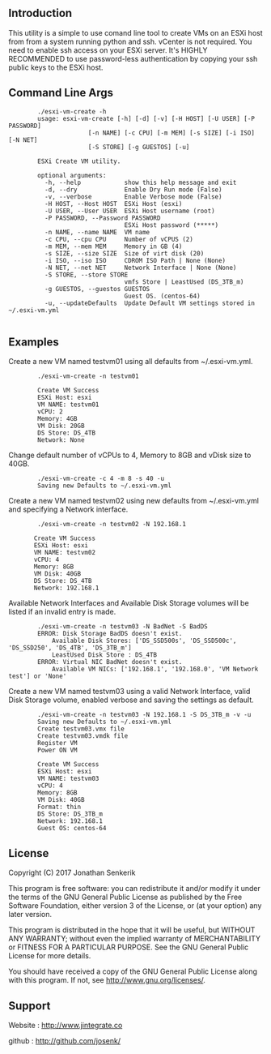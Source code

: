 Introduction
------------

  This utility is a simple to use comand line tool to create VMs on an ESXi host from from a system running python and ssh.  vCenter is not required.   You need to enable ssh access on your ESXi server.  It's HIGHLY RECOMMENDED to use password-less authentication by copying your ssh public keys to the ESXi host.


Command Line Args
-----------------

```
        ./esxi-vm-create -h
        usage: esxi-vm-create [-h] [-d] [-v] [-H HOST] [-U USER] [-P PASSWORD]
                      [-n NAME] [-c CPU] [-m MEM] [-s SIZE] [-i ISO] [-N NET]
                      [-S STORE] [-g GUESTOS] [-u]

        ESXi Create VM utility.

        optional arguments:
          -h, --help            show this help message and exit
          -d, --dry             Enable Dry Run mode (False)
          -v, --verbose         Enable Verbose mode (False)
          -H HOST, --Host HOST  ESXi Host (esxi)
          -U USER, --User USER  ESXi Host username (root)
          -P PASSWORD, --Password PASSWORD
                                ESXi Host password (*****)
          -n NAME, --name NAME  VM name
          -c CPU, --cpu CPU     Number of vCPUS (2)
          -m MEM, --mem MEM     Memory in GB (4)
          -s SIZE, --size SIZE  Size of virt disk (20)
          -i ISO, --iso ISO     CDROM ISO Path | None (None)
          -N NET, --net NET     Network Interface | None (None)
          -S STORE, --store STORE
                                vmfs Store | LeastUsed (DS_3TB_m)
          -g GUESTOS, --guestos GUESTOS
                                Guest OS. (centos-64)
          -u, --updateDefaults  Update Default VM settings stored in ~/.esxi-vm.yml
        
```


Examples
--------


  Create a new VM named testvm01 using all defaults from ~/.esxi-vm.yml.
```
        ./esxi-vm-create -n testvm01

        Create VM Success
        ESXi Host: esxi
        VM NAME: testvm01
        vCPU: 2
        Memory: 4GB
        VM Disk: 20GB
        DS Store: DS_4TB
        Network: None

```

  Change default number of vCPUs to 4, Memory to 8GB and vDisk size to 40GB.
```
        ./esxi-vm-create -c 4 -m 8 -s 40 -u
        Saving new Defaults to ~/.esxi-vm.yml
```

  Create a new VM named testvm02 using new defaults from ~/.esxi-vm.yml and specifying a Network interface.
```
        ./esxi-vm-create -n testvm02 -N 192.168.1

       Create VM Success
       ESXi Host: esxi
       VM NAME: testvm02
       vCPU: 4
       Memory: 8GB
       VM Disk: 40GB
       DS Store: DS_4TB
       Network: 192.168.1
```

  Available Network Interfaces and Available Disk Storage volumes will be listed if an invalid entry is made.

```
        ./esxi-vm-create -n testvm03 -N BadNet -S BadDS
        ERROR: Disk Storage BadDS doesn't exist.
            Available Disk Stores: ['DS_SSD500s', 'DS_SSD500c', 'DS_SSD250', 'DS_4TB', 'DS_3TB_m']
            LeastUsed Disk Store : DS_4TB
        ERROR: Virtual NIC BadNet doesn't exist.
            Available VM NICs: ['192.168.1', '192.168.0', 'VM Network test'] or 'None'
```

  Create a new VM named testvm03 using a valid Network Interface, valid Disk Storage volume, enabled verbose and saving the settings as default.  
```
        ./esxi-vm-create -n testvm03 -N 192.168.1 -S DS_3TB_m -v -u
        Saving new Defaults to ~/.esxi-vm.yml
        Create testvm03.vmx file
        Create testvm03.vmdk file
        Register VM
        Power ON VM

        Create VM Success
        ESXi Host: esxi
        VM NAME: testvm03
        vCPU: 4
        Memory: 8GB
        VM Disk: 40GB
        Format: thin
        DS Store: DS_3TB_m
        Network: 192.168.1
        Guest OS: centos-64
```

License
-------

Copyright (C) 2017 Jonathan Senkerik

This program is free software: you can redistribute it and/or modify
it under the terms of the GNU General Public License as published by
the Free Software Foundation, either version 3 of the License, or
(at your option) any later version.

This program is distributed in the hope that it will be useful,
but WITHOUT ANY WARRANTY; without even the implied warranty of
MERCHANTABILITY or FITNESS FOR A PARTICULAR PURPOSE.  See the
GNU General Public License for more details.

You should have received a copy of the GNU General Public License
along with this program.  If not, see <http://www.gnu.org/licenses/>.


Support
-------
  Website : http://www.jintegrate.co

  github  : http://github.com/josenk/

